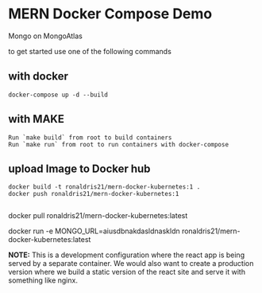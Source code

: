 # MERN Docker Compose Demo

Mongo on MongoAtlas

to get started use one of the following commands

## with docker
```console
docker-compose up -d --build
```

## with MAKE
```console
Run `make build` from root to build containers
Run `make run` from root to run containers with docker-compose
```



## upload Image to Docker hub
```console
docker build -t ronaldris21/mern-docker-kubernetes:1 .
docker push ronaldris21/mern-docker-kubernetes:1 


```


docker pull ronaldris21/mern-docker-kubernetes:latest

docker run -e MONGO_URL=aiusdbnakdasldnaskldn ronaldris21/mern-docker-kubernetes:latest


**NOTE:** This is a development configuration where the react app is being served by a separate container. We would also want to create a production version where we build a static version of the react site and serve it with something like nginx.
